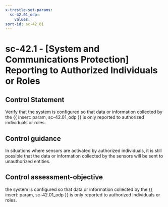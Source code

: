 ```yaml
---
x-trestle-set-params:
  sc-42.01_odp:
    values:
sort-id: sc-42.01
---
```


# sc-42.1 - \[System and Communications Protection\] Reporting to Authorized Individuals or Roles

## Control Statement

Verify that the system is configured so that data or information collected by the {{ insert: param, sc-42.01_odp }} is only reported to authorized individuals or roles.

## Control guidance

In situations where sensors are activated by authorized individuals, it is still possible that the data or information collected by the sensors will be sent to unauthorized entities.

## Control assessment-objective

the system is configured so that data or information collected by the {{ insert: param, sc-42.01_odp }} is only reported to authorized individuals or roles.

